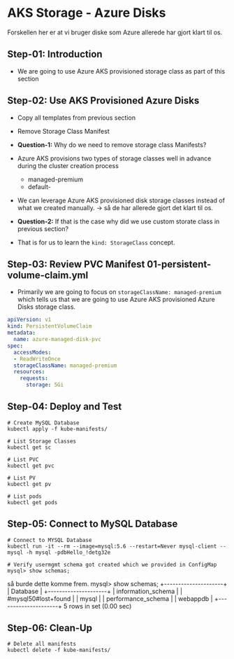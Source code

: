 # AKS Storage - Azure Disks
Forskellen her er at vi bruger diske som Azure allerede har gjort klart til os.

## Step-01: Introduction
- We are going to use Azure AKS provisioned storage class as part of this section

## Step-02: Use AKS Provisioned Azure Disks
- Copy all templates from previous section
- Remove Storage Class Manifest
- **Question-1:** Why do we need to remove storage class Manifests?
- Azure AKS provisions two types of storage classes well in advance during the cluster creation process
  - managed-premium
  - default-
- We can leverage Azure AKS provisioned disk storage classes instead of what we created manually. 
-> så de har allerede gjort det klart til os.

- **Question-2:** If that is the case why did we use custom storate class in previous section?
- That is for us to learn the `kind: StorageClass` concept.  

## Step-03: Review PVC Manifest 01-persistent-volume-claim.yml
- Primarily we are going to focus on `storageClassName: managed-premium` which tells us that we are going to use Azure AKS provisioned Azure Disks storage class.
```yml
apiVersion: v1
kind: PersistentVolumeClaim
metadata:
  name: azure-managed-disk-pvc
spec:
  accessModes:
  - ReadWriteOnce
  storageClassName: managed-premium 
  resources:
    requests:
      storage: 5Gi  
```

## Step-04: Deploy and Test
```
# Create MySQL Database
kubectl apply -f kube-manifests/

# List Storage Classes
kubectl get sc

# List PVC
kubectl get pvc 

# List PV
kubectl get pv

# List pods
kubectl get pods 
```

## Step-05: Connect to MySQL Database
```
# Connect to MYSQL Database
kubectl run -it --rm --image=mysql:5.6 --restart=Never mysql-client -- mysql -h mysql -pdbHello_!detg32e

# Verify usermgmt schema got created which we provided in ConfigMap
mysql> show schemas;
```

så burde dette komme frem.
mysql> show schemas;
+---------------------+
| Database            |
+---------------------+
| information_schema  |
| #mysql50#lost+found |
| mysql               |
| performance_schema  |
| webappdb            |
+---------------------+
5 rows in set (0.00 sec)



## Step-06: Clean-Up
```
# Delete all manifests
kubectl delete -f kube-manifests/
```